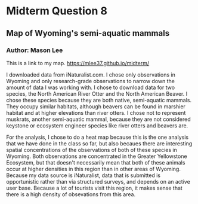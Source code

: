 # Midterm Question 8
## Map of Wyoming's semi-aquatic mammals
### Author: Mason Lee

This is a link to my map.
<https://mlee37.github.io/midterm/>

I downloaded data from iNaturalist.com. I chose only observations in Wyoming and only research-grade observations to narrow down the amount of data I was working with. I chose to download data for two species, the North American River Otter and the North American Beaver. I chose these species because they are both native, semi-aquatic mammals. They occupy similar habitats, although beavers can be found in marshier habitat and at higher elevations than river otters. I chose not to represent muskrats, another semi-aquatic mammal, because they are not considered keystone or ecosystem engineer species like river otters and beavers are. 

For the analysis, I chose to do a heat map because this is the one analysis that we have done in the class so far, but also becaues there are interesting spatial concentrations of the observations of both of these species in Wyoming. Both observations are concentrated in the Greater Yellowstone Ecosystem, but that doesn't necessarily mean that both of these animals occur at higher densities in this region than in other areas of Wyoming. Because my data source is iNaturalist, data that is submitted is opportunistic rather than via structured surveys, and depends on an active user base. Because a lot of tourists visit this region, it makes sense that there is a high density of obsevations from this area. 